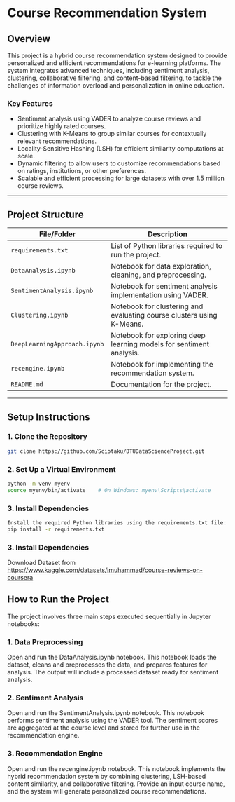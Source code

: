# **Course Recommendation System**

## **Overview**
This project is a hybrid course recommendation system designed to provide personalized and efficient recommendations for e-learning platforms. The system integrates advanced techniques, including sentiment analysis, clustering, collaborative filtering, and content-based filtering, to tackle the challenges of information overload and personalization in online education.

### **Key Features**
- Sentiment analysis using VADER to analyze course reviews and prioritize highly rated courses.
- Clustering with K-Means to group similar courses for contextually relevant recommendations.
- Locality-Sensitive Hashing (LSH) for efficient similarity computations at scale.
- Dynamic filtering to allow users to customize recommendations based on ratings, institutions, or other preferences.
- Scalable and efficient processing for large datasets with over 1.5 million course reviews.

---

## **Project Structure**
| File/Folder                | Description                                                                 |
|----------------------------|-----------------------------------------------------------------------------|
| `requirements.txt`         | List of Python libraries required to run the project.                     |
| `DataAnalysis.ipynb`       | Notebook for data exploration, cleaning, and preprocessing.                |
| `SentimentAnalysis.ipynb`  | Notebook for sentiment analysis implementation using VADER.                |
| `Clustering.ipynb`         | Notebook for clustering and evaluating course clusters using K-Means.      |
| `DeepLearningApproach.ipynb` | Notebook for exploring deep learning models for sentiment analysis. |
| `recengine.ipynb`          | Notebook for implementing the recommendation system.                |
| `README.md`                | Documentation for the project.                                             |

---

## **Setup Instructions**

### **1. Clone the Repository**
```bash
git clone https://github.com/Sciotaku/DTUDataScienceProject.git
```

### **2. Set Up a Virtual Environment**
```bash
python -m venv myenv
source myenv/bin/activate    # On Windows: myenv\Scripts\activate
```

### **3. Install Dependencies**
```bash
Install the required Python libraries using the requirements.txt file:
pip install -r requirements.txt
```

### **3. Install Dependencies**
Download Dataset from https://www.kaggle.com/datasets/imuhammad/course-reviews-on-coursera

## **How to Run the Project**
The project involves three main steps executed sequentially in Jupyter notebooks:

### **1. Data Preprocessing**
Open and run the DataAnalysis.ipynb notebook.
This notebook loads the dataset, cleans and preprocesses the data, and prepares features for analysis.
The output will include a processed dataset ready for sentiment analysis.

### **2. Sentiment Analysis**
Open and run the SentimentAnalysis.ipynb notebook.
This notebook performs sentiment analysis using the VADER tool.
The sentiment scores are aggregated at the course level and stored for further use in the recommendation engine.

### **3. Recommendation Engine**
Open and run the recengine.ipynb notebook.
This notebook implements the hybrid recommendation system by combining clustering, LSH-based content similarity, and collaborative filtering.
Provide an input course name, and the system will generate personalized course recommendations.

